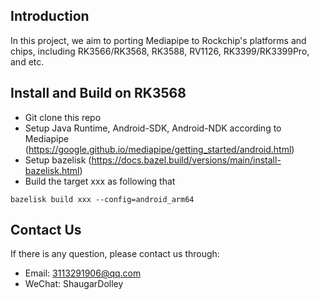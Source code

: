 

## Introduction

In this project, we aim to porting Mediapipe to Rockchip's platforms and chips, including RK3566/RK3568, RK3588, RV1126, RK3399/RK3399Pro, and etc.

## Install and Build on RK3568

- Git clone this repo
- Setup Java Runtime, Android-SDK, Android-NDK according to Mediapipe (https://google.github.io/mediapipe/getting_started/android.html)
- Setup bazelisk (https://docs.bazel.build/versions/main/install-bazelisk.html)
- Build the target xxx as following that
```shell
bazelisk build xxx --config=android_arm64
```

## Contact Us

If there is any question, please contact us through: 

- Email:  3113291906@qq.com 
- WeChat: ShaugarDolley

